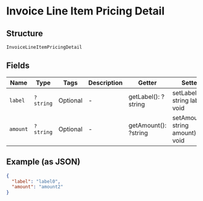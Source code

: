 
# Invoice Line Item Pricing Detail

## Structure

`InvoiceLineItemPricingDetail`

## Fields

| Name | Type | Tags | Description | Getter | Setter |
|  --- | --- | --- | --- | --- | --- |
| `label` | `?string` | Optional | - | getLabel(): ?string | setLabel(?string label): void |
| `amount` | `?string` | Optional | - | getAmount(): ?string | setAmount(?string amount): void |

## Example (as JSON)

```json
{
  "label": "label0",
  "amount": "amount2"
}
```

